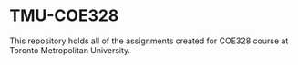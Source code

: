 # TMU-COE328
This repository holds all of the assignments created for COE328 course at Toronto Metropolitan University. 
